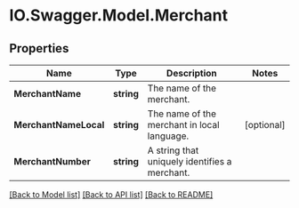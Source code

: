 # IO.Swagger.Model.Merchant
## Properties

Name | Type | Description | Notes
------------ | ------------- | ------------- | -------------
**MerchantName** | **string** | The name of the merchant. | 
**MerchantNameLocal** | **string** |  The name of the merchant in local language. | [optional] 
**MerchantNumber** | **string** | A string that uniquely identifies a merchant. | 

[[Back to Model list]](../README.md#documentation-for-models) [[Back to API list]](../README.md#documentation-for-api-endpoints) [[Back to README]](../README.md)

